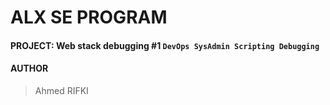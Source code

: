 # ALX SE PROGRAM

#### PROJECT: Web stack debugging #1 `` DevOps SysAdmin Scripting Debugging ``

#### AUTHOR
> Ahmed RIFKI
